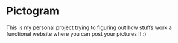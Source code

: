 # Pictogram
  This is my personal project trying to figuring out how stuffs work a functional website where you can post your pictures !! :)
  
